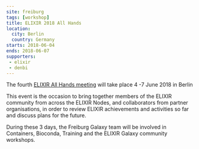 ```yaml
---
site: freiburg
tags: [workshop]
title: ELIXIR 2018 All Hands
location:
  city: Berlin
  country: Germany
starts: 2018-06-04
ends: 2018-06-07
supporters:
 - elixir
 - denbi
---
```


The fourth [ELIXIR All Hands meeting](https://www.eventbrite.co.uk/e/elixir-2018-all-hands-meeting-berlin-registration-42845604356) will take place 4 -7 June 2018 in Berlin

This event is the occasion to bring together members of the ELIXIR community from across the ELIXIR Nodes, and collaborators from partner organisations, in order to review ELIXIR achievements and activities so far and discuss plans for the future.

During these 3 days, the Freiburg Galaxy team will be involved in Containers, Bioconda, Training and the ELIXIR Galaxy community workshops.
